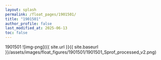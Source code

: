 ```yaml
---
layout: splash
permalink: /float_pages/1901501/
title: "1901501"
author_profile: false
last_modified_at: 2025-06-13
toc: false
---
```

 
1901501
![img-png]({{ site.url }}{{ site.baseurl }}/assets/images/float_figures/1901501/1901501_Sprof_processed_v2.png)